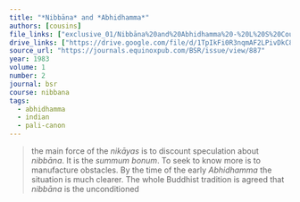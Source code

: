 ```yaml
---
title: "*Nibbāna* and *Abhidhamma*"
authors: [cousins]
file_links: ["exclusive_01/Nibbāna%20and%20Abhidhamma%20-%20L%20S%20Cousins.pdf"]
drive_links: ["https://drive.google.com/file/d/1TpIkFi0R3nqmAF2LPivDkC86blCpbLe3/view?usp=drivesdk"]
source_url: "https://journals.equinoxpub.com/BSR/issue/view/887"
year: 1983
volume: 1
number: 2
journal: bsr
course: nibbana
tags:
  - abhidhamma
  - indian
  - pali-canon
---
```


> the main force of the *nikāyas* is to discount speculation about *nibbāna*. It is the *summum bonum*. To seek to know more is to manufacture obstacles. By the time of the early *Abhidhamma* the situation is much clearer. The whole Buddhist tradition is agreed that *nibbāna* is the unconditioned

